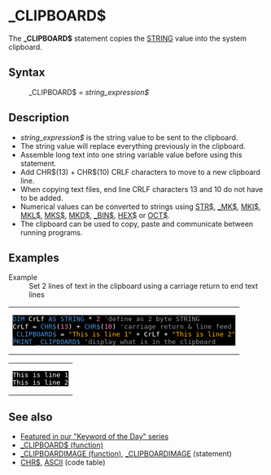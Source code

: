 <style>pre.codeide, pre.outputfixed, .outputcrt0 { background-color: #000 !important; color: #FFF !important; }</style><!DOCTYPE html>
<html class="client-nojs" dir="ltr" lang="en">
<head>
<title>_CLIPBOARD$ - QB64 Phoenix Edition Wiki</title>
</head>
<body class="mediawiki ltr sitedir-ltr mw-hide-empty-elt ns-0 ns-subject page-CLIPBOARD rootpage-CLIPBOARD skin-vector action-view skin-vector-legacy vector-feature-language-in-header-enabled vector-feature-language-in-main-page-header-disabled vector-feature-language-alert-in-sidebar-disabled vector-feature-sticky-header-disabled vector-feature-sticky-header-edit-disabled vector-feature-table-of-contents-disabled vector-feature-visual-enhancement-next-disabled">
<div class="mw-body" id="content" role="main">
<a id="top"></a>
<h1 class="firstHeading mw-first-heading" id="firstHeading">_CLIPBOARD$</h1>
<div class="vector-body" id="bodyContent">
<div class="mw-body-content mw-content-ltr" dir="ltr" id="mw-content-text" lang="en"><div class="mw-parser-output"><p>The <b>_CLIPBOARD$</b> statement copies the <a href="STRING" title="STRING">STRING</a> value into the system clipboard.
</p>
<h2><span class="mw-headline" id="Syntax">Syntax</span></h2>
<dl><dd><a class="mw-selflink selflink">_CLIPBOARD$</a> = <i>string_expression$</i></dd></dl>
<p>
</p>
<h2><span class="mw-headline" id="Description">Description</span></h2>
<ul><li><i>string_expression$</i> is the string value to be sent to the clipboard.</li>
<li>The string value will replace everything previously in the clipboard.</li>
<li>Assemble long text into one string variable value before using this statement.</li>
<li>Add CHR$(13) + CHR$(10) CRLF characters to move to a new clipboard line.</li>
<li>When copying text files, end line CRLF characters 13 and 10 do not have to be added.</li>
<li>Numerical values can be converted to strings using <a href="STR$" title="STR$">STR$</a>, <a href="MK$" title="MK$">_MK$</a>, <a href="MKI$" title="MKI$">MKI$</a>, <a href="MKL$" title="MKL$">MKL$</a>, <a href="MKS$" title="MKS$">MKS$</a>, <a href="MKD$" title="MKD$">MKD$</a>, <a href="BIN$" title="BIN$">_BIN$</a>, <a href="HEX$" title="HEX$">HEX$</a> or <a href="OCT$" title="OCT$">OCT$</a>.</li>
<li>The clipboard can be used to copy, paste and communicate between running programs.</li></ul>
<p>
</p>
<h2><span class="mw-headline" id="Examples">Examples</span></h2>
<dl><dt>Example</dt>
<dd>Set 2 lines of text in the clipboard using a carriage return to end text lines</dd></dl>
<table cellpadding="15px" width="100%">
<tbody><tr>
<td><pre class="codeide"><a href="DIM" title="DIM"><span style="color:#4593D8;">DIM</span></a> CrLf <a href="AS" title="AS"><span style="color:#4593D8;">AS</span></a> <a href="STRING" title="STRING"><span style="color:#4593D8;">STRING</span></a> * <span style="color:#F580B1;">2</span> <span style="color:#919191;">'define as 2 byte STRING</span>
CrLf = <a href="CHR$" title="CHR$"><span style="color:#4593D8;">CHR$</span></a>(<span style="color:#F580B1;">13</span>) + <a href="CHR$" title="CHR$"><span style="color:#4593D8;">CHR$</span></a>(<span style="color:#F580B1;">10</span>) <span style="color:#919191;">'carriage return &amp; line feed</span>
<a class="mw-selflink selflink"><span style="color:#4593D8;">_CLIPBOARD$</span></a> = <span style="color:#FFB100;">"This is line 1"</span> + CrLf + <span style="color:#FFB100;">"This is line 2"</span>
<a href="PRINT" title="PRINT"><span style="color:#4593D8;">PRINT</span></a> <a href="CLIPBOARD$_(function)" title="CLIPBOARD$ (function)"><span style="color:#4593D8;">_CLIPBOARD$</span></a> <span style="color:#919191;">'display what is in the clipboard</span>
</pre>
</td></tr></tbody></table>
<table cellpadding="15px" width="100%">
<tbody><tr>
<td><pre class="outputcrt0">This is line 1
This is line 2
</pre>
</td></tr></tbody></table>
<p>
</p>
<h2><span class="mw-headline" id="See_also">See also</span></h2>
<ul><li><a class="external text" href="https://qb64phoenix.com/forum/showthread.php?tid=1238" rel="nofollow">Featured in our "Keyword of the Day" series</a></li>
<li><a href="CLIPBOARD$_(function)" title="CLIPBOARD$ (function)">_CLIPBOARD$ (function)</a></li>
<li><a href="CLIPBOARDIMAGE_(function)" title="CLIPBOARDIMAGE (function)">_CLIPBOARDIMAGE (function)</a>, <a href="CLIPBOARDIMAGE" title="CLIPBOARDIMAGE">_CLIPBOARDIMAGE</a> (statement)</li>
<li><a href="CHR$" title="CHR$">CHR$</a>, <a href="ASCII" title="ASCII">ASCII</a> (code table)</li></ul>
<p>
</p>
<!-- 
NewPP limit report
Cached time: 20240714211312
Cache expiry: 86400
Reduced expiry: false
Complications: [show‐toc]
CPU time usage: 0.026 seconds
Real time usage: 0.033 seconds
Preprocessor visited node count: 161/1000000
Post‐expand include size: 1659/2097152 bytes
Template argument size: 370/2097152 bytes
Highest expansion depth: 4/100
Expensive parser function count: 0/100
Unstrip recursion depth: 0/20
Unstrip post‐expand size: 117/5000000 bytes
-->
<!--
Transclusion expansion time report (%,ms,calls,template)
100.00%   21.264      1 -total
  9.71%    2.064      1 Template:PageSyntax
  8.65%    1.840      8 Template:Text
  8.40%    1.787      2 Template:Parameter
  8.21%    1.745      8 Template:Cl
  7.39%    1.572      1 Template:CodeEnd
  7.39%    1.571      1 Template:PageSeeAlso
  7.34%    1.561      1 Template:PageDescription
  7.24%    1.540      1 Template:PageExamples
  7.14%    1.518      1 Template:OutputStart
-->
<!-- Saved in parser cache with key qb64pnix_mw19894-mwmb_:pcache:idhash:26-0!canonical and timestamp 20240714211312 and revision id 8918.
 -->
</div>
</div>
</div>
</div>
</body>
</html>